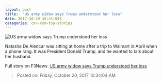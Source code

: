 ```yaml
---
layout: post
title:  "US army widow says Trump understood her loss"
date: 2017-10-20 10:34:04Z
categories: cnn-com-top-stories
---
```


![US army widow says Trump understood her loss](http://cdn.cnn.com/cnnnext/dam/assets/171020151117-01-mark-de-alencar-super-tease.jpg)

Natasha De Alencar was sitting at home after a trip to Walmart in April when a phone rang. It was President Donald Trump, and he wanted to talk about her husband.


Full story on F3News: [US army widow says Trump understood her loss](http://www.f3nws.com/n/hSKSSJ)

> Posted on: Friday, October 20, 2017 10:34:04 AM
